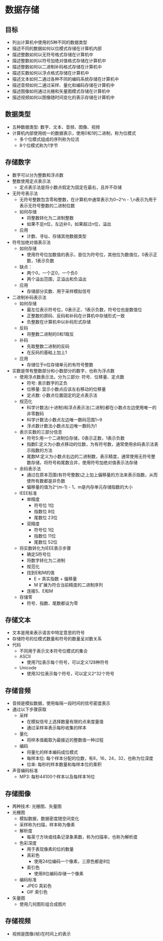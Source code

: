 # 数据存储

## 目标
- 列出计算机中使用的5种不同的数据类型
- 描述不同的数据如何以位模式存储在计算机内部
- 描述整数如何以无符号格式存储在计算机中
- 描述整数如何以符号加绝对值格式存储在计算机中
- 描述整数如何以二进制补码格式存储在计算机中
- 描述实数如何以浮点格式存储在计算机中
- 描述文本如何二通过各种不同的编码系统存储在计算机中
- 描述音频如何二通过采样、量化和编码存储在计算机中
- 描述图像如何通过光栅和矢量图模式存储在计算机中
- 描述视频如何以图像随时间变化的表示存储在计算机中

## 数据类型
- 五种数据类型: 数字、文本、音频、图像、视频
- 计算机内部使用统一的数据表示，使用0和1的二进制，称为位模式
    - 多个位模式组成的序列称为位流
    - 8个位模式称为1字节

## 存储数字
- 数字可以分为整数和浮点数
- 整数使用定点表示法
    - 定点表示法是将小数点假定为固定在最右，且并不存储
- 无符号表示法
    - 无符号整数包含零和整数，在计算机中通常表示为0~2^n - 1,n表示为用于表示无符号整数的二进制位数
    - 如何存储
        - 将整数转化为二进制整数
        - 如果不足n位，左边补0，如果超过n位，溢出
    - 应用
        - 计数、寻址、存储其他数据类型
- 符号加绝对值表示法
    - 如何存储
        - 使用符号位加数值的表示，首位为符号位，其他位为数值位，0表示正数，1表示负数
    - 缺点：
        - 两个0，一个正0，一个负0
        - 两个溢出范围，正溢出和负溢出
    - 应用
        - 存储部分实数、用于采样模拟信号
- 二进制补码表示法
    - 如何存储
        - 最左位表示符号位，0表示正、1表示负数，符号位也是数值位
        - 正整数的原码、反码和补码在计算机中存储形式一致
        - 负整数在计算机中以补码形式存储
    - 反码
        - 将整数二进制的0和1取反
    - 补码
        - 先取整数二进制的反码
        - 在反码的基础上加上1
    - 应用
        - 存储位于n位存储单元的有符号整数
- 实数是带有整数部分和小数部分的数字，也称为浮点数
    - 使用浮点数表示法，分为三部分: 符号、位移量、定点数
        - 符号: 表示数字的正负
        - 位移量: 显示小数点应该左右移动的位移量
        - 定点数: 小数点位置固定的定点表示法
    - 规范化
        - 科学计数法(十进制)和浮点表示法(二进制)都在小数点左边使用唯一的非零数码
        - 科学计数法小数点左边唯一数码范围1~9
        - 浮点数计数法小数点左边唯一数码为1
    - 表示实数的三部分信息
        - 符号S:用一个二进制位存储，0表示正数，1表示负数
        - 指数E:定义为小数点移动的位数，为有符号数，通常使用余码表示法表示指数的方法
        - 尾数M:定义为小数点右边的二进制数，表示精度，通常使用无符号整数存储，将符号和尾数合并，使用符号加绝对值表示法存储
    - 余码表示法
        - 通过在原本范围(有符号整数)之上加上偏移量的方法来表示指数，从而使所有数都是非负数
        - 偏移量的值为2^(m-1) - 1，m是内存单元存储指数的大小
    - IEEE标准
        - 单精度
            - 符号位 1位
            - 指数位 8位
            - 尾数位 23位 
        - 双精度
            - 符号位 1位
            - 指数位 11位
            - 尾数位 52位
    - 将实数转化为IEEE表示步骤
        - 确定S符号位
        - 将数字转化为二进制
        - 规范化
        - 找到E和M的值
            - E = 真实指数 + 偏移量
            - M 扩展为符合当前精度的二进制序列
        - 连接S、E和M
    - 存储零
        - 符号、指数、尾数都设为零

## 存储文本
- 文本是用来表示语言中特定意思的符号
- 存储符号的位模式数量和符号的数量呈对数关系
- 代码
    - 不同用于表示文本符号位模式的集合
    - ASCII
        - 使用7位表示每个符号，可以定义128种符号
    - Unicode
        - 使用32位表示每个符号，可以定义2^32个符号

## 存储音频
- 音频是模拟数据，使用每隔一段时间的信号密度表示
- 通过以下步骤获取
    - 采样
        - 在模拟信号上选择数量有限的点来度量值
        - 通过采样率表示每秒收集的样本
    - 量化
        - 将样本值截取为最接近的整数值一种过程
    - 编码
        - 将量化的样本编码成位模式
        - 每样本位: 每个样本分配的位数，有8，16，24，32，也称为位深度
        - 位率: 每秒的样本数量和每样本位的乘积
- 声音编码标准
    - MP3: 每秒44100个样本以及每样本16位

## 存储图像
- 两种技术: 光栅图、矢量图
- 光栅图
    - 模拟数据，数据密度随空间变化
    - 采样称为扫描，样本称为像素
    - 解析度
        - 每英寸方块或线条记录象素数，称为扫描率，也称为解析度
    - 色彩深度
        - 用于表现像素的位的数量
        - 真彩色
            - 使用24位编码一个像素，三原色都是8位
        - 索引色
            - 使用8位编码存储一个像素
    - 编码标准
        - JPEG 真彩色
        - GIF 索引色
- 矢量图
    - 使用几何图形组合成图片

## 存储视频
- 视频是图像(帧)在时间上的表示